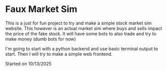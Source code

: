 # Faux Market Sim

This is a just for fun project to try and make a simple stock market sim website. This however is an actual market sim where buys and sells impact the price of the fake stock. It will have some bots to also trade and try to make money (dumb bots for now)

I'm going to start with a python backend and use basic terminal output to start. Then I will try to make a simple web frontend.

Started on 10/13/2025
